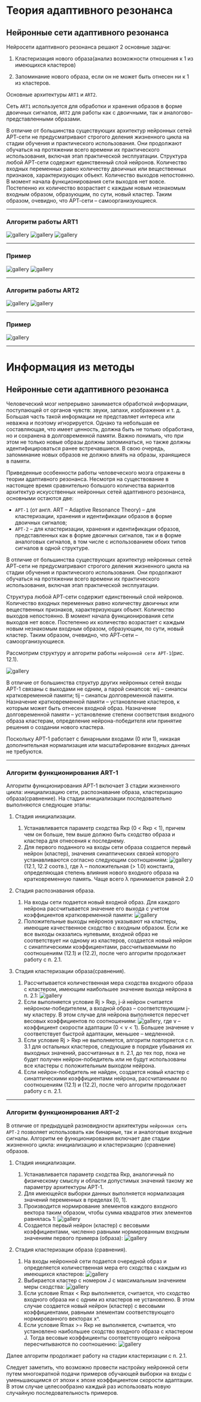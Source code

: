 # Теория адаптивного резонанса

## Нейронные сети адаптивного резонанса

Нейросети адаптивного резонанса решают 2 основные задачи:

1. Кластеризация нового образа(анализ возможности отношения к 1 из имеющихся кластеров)

2. Запоминание нового образа, если он не может быть отнесен ни к 1 из кластеров.

Основные архитектуры `ART1` и `ART2`.

Сеть `ART1` используется для обработки и хранения образов в форме двоичных сигналов, `ART2` для работы
как с двоичными, так и аналогово-представленными образами.

В отличие от большинства существующих архитектур нейронных сетей АРТ-сети не предусматривают строгого деления жизненного цикла на стадии обучения и практического использования. Они продолжают обучаться на протяжении всего времени их практического использования, включая этап практической эксплуатации. Структура любой АРТ-сети содержит единственный слой нейронов. Количество входных переменных равно количеству двоичных или вещественных признаков, характеризующих объект. Количество выходов непостоянно. В момент начала функционирования сети выходов нет вовсе. Постепенно их количество возрастает с каждым новым незнакомым входным образом, образующим, по сути, новый кластер. Таким образом, очевидно, что АРТ-сети – самоорганизующиеся.

---

### Алгоритм работы ART1

![gallery](pics/1.png)
![gallery](pics/2.png)
![gallery](pics/3.png)

---

### Пример

![gallery](pics/4.png)
![gallery](pics/5.png)

---

### Алгоритм работы ART2

![gallery](pics/6.png)
![gallery](pics/7.png)

---

### Пример

![gallery](pics/8.png)

---

# Информация из методы

## Нейронные сети адаптивного резонанса

Человеческий мозг непрерывно занимается обработкой информации, поступающей от органов чувств: звуки, запахи, изображения и т. д. Большая часть такой информации не представляет интереса или неважна и поэтому игнорируется. Однако та небольшая ее составляющая, что имеет ценность, должна быть не только обработана, но и сохранена в долговременной памяти. Важно понимать, что при этом не только новые образы должны запоминаться, но также должны идентифицироваться ранее встречавшиеся. В свою очередь, запоминание новых образов не должно влиять на образы, хранящиеся в памяти.

Приведенные особенности работы человеческого мозга отражены в теории адаптивного резонанса. Несмотря на существование в настоящее время сравнительно большого количества вариантов архитектур искусственных нейронных сетей адаптивного резонанса, основными остаются две:

* `АРТ-1` (от англ. ART – Adaptive Resonance Theory) – для кластеризации, хранения и идентификации образов в форме двоичных сигналов;
* `АРТ-2` – для кластеризации, хранения и идентификации образов, представленных как в форме двоичных сигналов, так и в форме аналоговых сигналов, в том числе с использованием обоих типов сигналов в одной структуре.


В отличие от большинства существующих архитектур нейронных сетей АРТ-сети не предусматривают строгого деления жизненного цикла на стадии обучения и практического использования. Они продолжают обучаться на протяжении всего времени их практического использования, включая этап практической эксплуатации.

Структура любой АРТ-сети содержит единственный слой нейронов. Количество входных переменных равно количеству двоичных или вещественных признаков, характеризующих объект. Количество выходов непостоянно. В момент начала функционирования сети выходов нет вовсе. Постепенно их количество возрастает с каждым новым незнакомым входным образом, образующим, по сути, новый кластер. Таким образом, очевидно, что АРТ-сети – самоорганизующиеся.

Рассмотрим структуру и алгоритм работы `нейронной сети АРТ-1`(рис. 12.1).

![gallery](pics/metoda1.png)

В отличие от большинства структур других нейронных сетей входы АРТ-1 связаны с выходами не одним, а парой синапсов: wij – синапсы кратковременной памяти; tij – синапсы долговременной памяти. Назначение кратковременной памяти – установление кластеров, к которым может быть отнесен входной образ. Назначение долговременной памяти – установление степени соответствия входного образа кластерам, определение нейрона-победителя или принятие решения о создании нового кластера.

Поскольку АРТ-1 работает с бинарными входами (0 или 1), никакая дополнительная нормализация или масштабирование входных данных не требуются.

---

### Алгоритм функционирования ART-1

Алгоритм функционирования АРТ-1 включает 3 стадии жизненного цикла: инициализацию сети, распознавание образа, кластеризацию образа(сравнение). На стадии инициализации последовательно выполняются следующие этапы:

1. Стадия инициализации.
    1. Устанавливается параметр сходства Rкр (0 < Rкр < 1), причем чем он больше, тем выше должно быть сходство образа и кластера для отнесения к последнему.
    2. Для первого поданного на входы сети образа создается первый нейрон (кластер), значения синаптических связей которого устанавливаются согласно следующим соотношениям: ![gallery](pics/metoda2.png)(12.1, 12.2 соотв.), где λ – положительная (> 1.0) константа, определяющая степень влияния нового входного образа на кратковременную память. Чаще всего λ принимается равной 2.0

2. Стадия распознавания образа.
    1. На входы сети подается новый входной образ. Для каждого нейрона рассчитывается значение его выхода с учетом коэффициентов кратковременной памяти: ![gallery](pics/metoda3.png)
    2. Положительные выходы нейронов указывают на кластеры, имеющие качественное сходство с входным образом. Если же все выходы оказались нулевыми, входной образ не соответствует ни одному из кластеров, создается новый нейрон с синаптическими коэффициентами, рассчитываемыми по соотношениям (12.1) и (12.2), после чего алгоритм продолжает работу с п. 2.1.

3. Стадия кластеризации образа(сравнения).
    1. Рассчитывается количественная мера сходства входного образа с кластером, имеющим наибольшее значение выхода нейрона в п. 2.1: ![gallery](pics/metoda4.png)
    2. Если выполняется условие Rj > Rкр, j-й нейрон считается нейроном-победителем, а входной образ – соответствующим j-му кластеру. В этом случае для нейрона выполняется пересчет весовых коэффициентов по
соотношениям: ![gallery](pics/metoda5.png), где v – коэффициент скорости адаптации (0 < v < 1). Большее значение v соответствует быстрой адаптации, меньшее – медленной.
    3. Если условие Rj > Rкр не выполняется, алгоритм повторяется с п. 3.1 для остальных кластеров, следующие в порядке убывания их выходных значений, рассчитанных в п. 2.1, до тех пор, пока не будет получен нейрон-победитель или не будут использованы все кластеры с положительным выходом нейрона.
    4. Если нейрон-победитель не найден, создается новый кластер с синаптическими коэффициентами нейрона, рассчитанными по соотношениям (12.1) и (12.2), после чего алгоритм продолжает работу с п. 2.1.

---

### Алгоритм функционирования ART-2

В отличие от предыдущей разновидности архитектуры `нейронная сеть АРТ-2` позволяет использовать как бинарные, так и аналоговые входные сигналы. Алгоритм ее функционирования включает две стадии жизненного цикла: инициализацию и кластеризацию (сравнение) образов.

1. Стадия инициализации.
    1. Устанавливается параметр сходства Rкр, аналогичный по физическому смыслу и области допустимых значений такому же параметру архитектуры АРТ-1.
    2. Для имеющейся выборки данных выполняется нормализация значений переменных в пределах [0, 1].
    3. Производится нормирование элементов каждого входного вектора таким образом, чтобы сумма квадратов этих элементов равнялась 1: ![gallery](pics/metoda6.png)
    4. Создается первый нейрон (кластер) с весовыми коэффициентами, численно равными нормированным входным значениям первого примера (образа): ![gallery](pics/metoda7.png)

2. Стадия кластеризации образа (сравнения).
    1. На входы нейронной сети подается очередной образ и определяется количественная мера его сходства с каждым из имеющихся кластеров: ![gallery](pics/metoda8.png)
    2. Выбирается кластер с номером J с максимальным значением меры сходства:
       ![gallery](pics/metoda9.png)
    3. Если условие Rmax < Rкр выполняется, считается, что сходство входного образа ни с одним из кластеров не установлено. В этом случае создается новый нейрон (кластер) с весовыми коэффициентами, равными элементам соответствующего нормированного вектораx x^.
    4. Если условие Rmax >= Rкр не выполняется, считается, что установлено наибольшее сходство входного образа с кластером J. Тогда весовые коэффициенты соответствующего нейрона пересчитываются по соотношению: ![gallery](pics/metoda10.png)

Далее алгоритм продолжает работу на стадии кластеризации с п. 2.1.

Следует заметить, что возможно провести настройку нейронной сети путем многократной подачи примеров обучающей выборки на входы с уменьшающимся от эпохи к эпохе коэффициентом скорости адаптации. В этом случае целесообразно каждый раз использовать новую случайную последовательность примеров.
